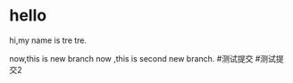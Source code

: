 # hello
hi,my name is tre tre.

now,this is new branch
now ,this is second new branch.
#测试提交
#测试提交2
 

